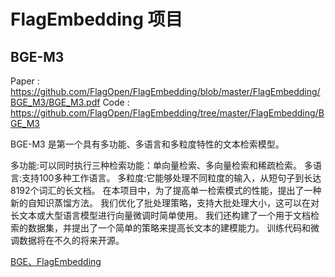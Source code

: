 # FlagEmbedding 项目


## BGE-M3
  
  Paper : https://github.com/FlagOpen/FlagEmbedding/blob/master/FlagEmbedding/BGE_M3/BGE_M3.pdf
  Code : https://github.com/FlagOpen/FlagEmbedding/tree/master/FlagEmbedding/BGE_M3


BGE-M3 是第一个具有多功能、多语言和多粒度特性的文本检索模型。

多功能:可以同时执行三种检索功能：单向量检索、多向量检索和稀疏检索。
多语言:支持100多种工作语言。
多粒度:它能够处理不同粒度的输入，从短句子到长达8192个词汇的长文档。
在本项目中，为了提高单一检索模式的性能，提出了一种新的自知识蒸馏方法。 我们优化了批处理策略，支持大批处理大小，这可以在对长文本或大型语言模型进行向量微调时简单使用。 我们还构建了一个用于文档检索的数据集，并提出了一个简单的策略来提高长文本的建模能力。 训练代码和微调数据将在不久的将来开源。



[BGE、FlagEmbedding](https://blog.csdn.net/lovechris00/article/details/138379467)